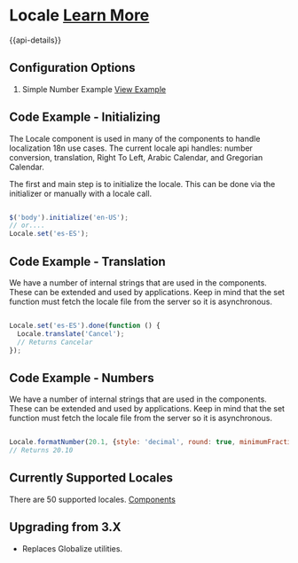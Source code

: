 
# Locale  [Learn More](#)

{{api-details}}

## Configuration Options

1. Simple Number Example [View Example]( ../components/rating/example-index)

## Code Example - Initializing

The Locale component is used in many of the components to handle localization  18n use cases. The current locale api handles: number conversion, translation, Right To Left, Arabic Calendar, and Gregorian Calendar.

The first and main step is to initialize the locale. This can be done via the initializer or manually with a locale call.

```javascript

$('body').initialize('en-US');
// or....
Locale.set('es-ES');


```

## Code Example - Translation

We have a number of internal strings that are used in the components. These can be extended and used by applications. Keep in mind that the set function must fetch the locale file from the server so it is asynchronous.

```javascript

Locale.set('es-ES').done(function () {
  Locale.translate('Cancel');
  // Returns Cancelar
});


```

## Code Example - Numbers

We have a number of internal strings that are used in the components. These can be extended and used by applications. Keep in mind that the set function must fetch the locale file from the server so it is asynchronous.

```javascript

Locale.formatNumber(20.1, {style: 'decimal', round: true, minimumFractionDigits: 2}));
// Returns 20.10


```

## Currently Supported Locales

There are 50 supported locales. [Components](http://git.infor.com/projects/SOHO/repos/controls/browse/components/locale/cultures)

## Upgrading from 3.X

-  Replaces Globalize utilities.
